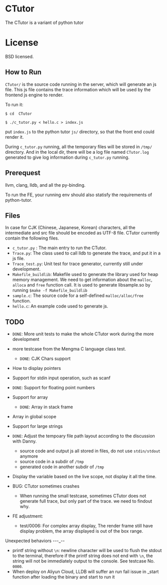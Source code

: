 CTutor
======

The CTutor is a variant of python tutor

License
====
   BSD licensed.

How to Run
------

`CTutor/` is the source code running in the server, which will generate an js file. 
This js file contains the trace information which will be used by the frontend js
engine to render.

To run it:

`$ cd  CTutor`

`$ ./c_tutor.py < hello.c > index.js`

put `index.js` to the python tutor `js/` directory, so that the front end could render it.


During `c_tutor.py` running, all the temporary files will be stored in `/tmp/` directory. 
And in the local dir, there will be a log file named `CTutor.log` generated to give 
log information during `c_tutor.py` running.

Prerequest
------

llvm, clang, lldb, and all the py-binding.

To run the FE, your running env should also statisfy the requirements of python-tutor.
  

Files 
------

In case for CJK (Chinese, Japanese, Korean) characters, all the intermediate and src file should be encoded as UTF-8 file.
CTutor currently contain the following files.

- `c_tutor.py` : The main entry to run the CTutor.
- `Trace.py`: The class used to call lldb to generate the trace, and put it in a js file.
- `Trace_test.py`: Unit test for trace generator, currently still under development.
- `Makefile_buildlib`: Makefile used to generate the library used for heap memory management. We need to get information about the `malloc`, `alloca` and `free` function call. It is used to generate libsample.so by running `$make -f Makefile_buildlib`
- `sample.c`: The source code for a self-defined `malloc/alloc/free` function.
- `hello.c`: An example code used to generate js.
  
TODO
------

- `DONE`: More unit tests to make the whole CTutor work during the more development
- more testcase from the Mengma C language class test.
  - `DONE`: CJK Chars support
- How to display pointers
- Support for stdin input operation, such as scanf
- `DONE`: Support for floating point numbers
- Support for array
  - `DONE`: Array in stack frame
- Array in global scope
- Support for large strings
- `DONE`: Adjust the tempoary file path layout according to the discussion with Danny. 
  - source code and output js all stored in files, do not use `stdin/stdout` anymore
  - source code in a subdir of  `/tmp`
  - generated code in another subdir of `/tmp`
- Display the variable based on the live scope, not display it all the time.

- BUG: CTutor sometimes crashes
  - When running the small testcase, sometimes CTutor does not generate full trace, but only part of the trace. we need to findout why. 

- FE adjustment:
  - test/0006: For complex array display, The render frame still have display problem, the array displayed is out of the box range.
   
Unexpected behaviors
---_--

- printf string without `\n`: newline character will be used to flush the stdout to the terminal, therefore if the printf string does not end with `\n`, the string will not be immediately output to the console. See testcase No. `0000`.
- When deploy on Aliyun Cloud, LLDB will suffer an run fail issue in _start function after loading the binary and start to run it  
